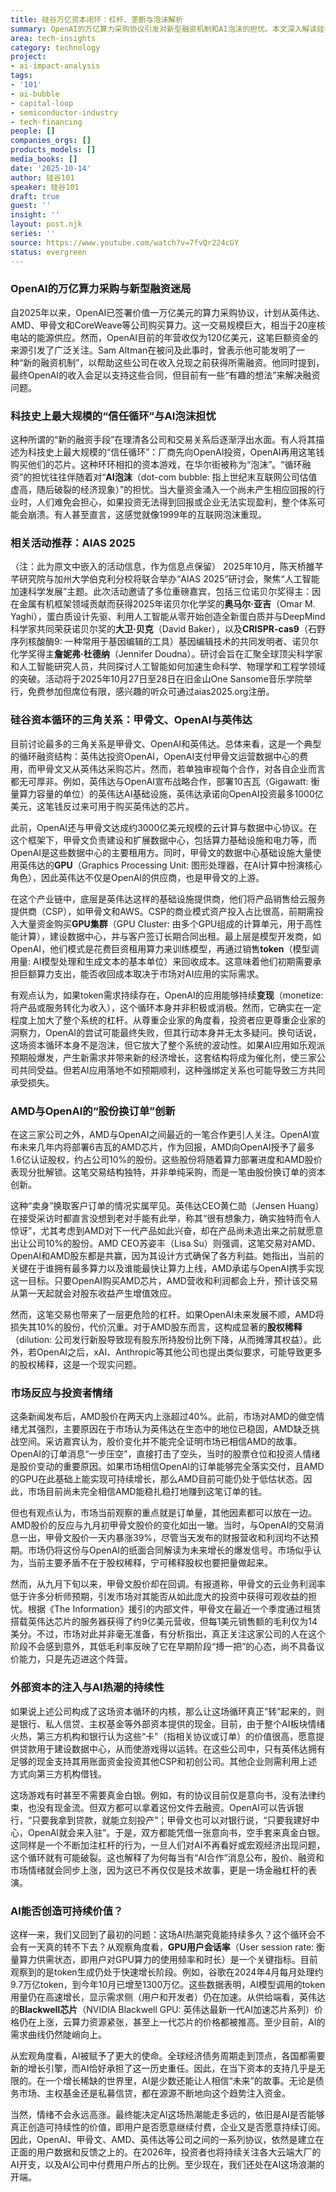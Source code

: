```yaml
---
title: 硅谷万亿资本闭环：杠杆、垄断与泡沫解析
summary: OpenAI的万亿算力采购协议引发对新型融资机制和AI泡沫的担忧。本文深入解读硅谷科技巨头间的资本循环，分析其金融杠杆及市场情绪，并探讨AI热潮的可持续性。
area: tech-insights
category: technology
project:
- ai-impact-analysis
tags:
- '101'
- ai-bubble
- capital-loop
- semiconductor-industry
- tech-financing
people: []
companies_orgs: []
products_models: []
media_books: []
date: '2025-10-14'
author: 硅谷101
speaker: 硅谷101
draft: true
guest: ''
insight: ''
layout: post.njk
series: ''
source: https://www.youtube.com/watch?v=7fvQr224cGY
status: evergreen
---
```

### OpenAI的万亿算力采购与新型融资迷局

自2025年以来，OpenAI已签署价值一万亿美元的算力采购协议，计划从英伟达、AMD、甲骨文和CoreWeave等公司购买算力。这一交易规模巨大，相当于20座核电站的能源供应。然而，OpenAI目前的年营收仅为120亿美元，这笔巨额资金的来源引发了广泛关注。Sam Altman在被问及此事时，曾表示他可能发明了一种“新的融资机制”，以帮助这些公司在收入兑现之前获得所需融资。他同时提到，最终OpenAI的收入会足以支持这些合同，但目前有一些“有趣的想法”来解决融资问题。

### 科技史上最大规模的“信任循环”与AI泡沫担忧

这种所谓的“新的融资手段”在理清各公司和交易关系后逐渐浮出水面。有人将其描述为科技史上最大规模的“信任循环”：厂商先向OpenAI投资，OpenAI再用这笔钱购买他们的芯片。这种环环相扣的资本游戏，在华尔街被称为“泡沫”。“循环融资”的担忧往往伴随着对“**AI泡沫**（dot-com bubble: 指上世纪末互联网公司估值虚高，随后破裂的经济现象）”的担忧。当大量资金涌入一个尚未产生相应回报的行业时，人们难免会担心，如果投资无法得到回报或企业无法实现盈利，整个体系可能会崩溃。有人甚至直言，这感觉就像1999年的互联网泡沫重现。

### 相关活动推荐：AIAS 2025

（注：此为原文中嵌入的活动信息，作为信息点保留）
2025年10月，陈天桥雒芊芊研究院与加州大学伯克利分校将联合举办“AIAS 2025”研讨会，聚焦“人工智能加速科学发展”主题。此次活动邀请了多位重磅嘉宾，包括三位诺贝尔奖得主：因在金属有机框架领域贡献而获得2025年诺贝尔化学奖的**奥马尔·亚吉**（Omar M. Yaghi），蛋白质设计先驱、利用人工智能从零开始创造全新蛋白质并与DeepMind科学家共同荣获诺贝尔奖的**大卫·贝克**（David Baker），以及**CRISPR-cas9**（石野序列核酸酶9: 一种常用于基因编辑的工具）基因编辑技术的共同发明者、诺贝尔化学奖得主**詹妮弗·杜德纳**（Jennifer Doudna）。研讨会旨在汇聚全球顶尖科学家和人工智能研究人员，共同探讨人工智能如何加速生命科学、物理学和工程学领域的突破。活动将于2025年10月27日至28日在旧金山One Sansome音乐学院举行，免费参加但席位有限，感兴趣的听众可通过aias2025.org注册。

### 硅谷资本循环的三角关系：甲骨文、OpenAI与英伟达

目前讨论最多的三角关系是甲骨文、OpenAI和英伟达。总体来看，这是一个典型的循环融资结构：英伟达投资OpenAI，OpenAI支付甲骨文运营数据中心的费用，而甲骨文又从英伟达采购芯片。然而，若单独审视每个合作，对各自企业而言都无可厚非。例如，英伟达与OpenAI宣布战略合作，部署10吉瓦（Gigawatt: 衡量算力容量的单位）的英伟达AI基础设施，英伟达承诺向OpenAI投资最多1000亿美元，这笔钱反过来可用于购买英伟达的芯片。

此前，OpenAI还与甲骨文达成约3000亿美元规模的云计算与数据中心协议。在这个框架下，甲骨文负责建设和扩展数据中心，包括算力基础设施和电力等，而OpenAI是这些数据中心的主要租用方。同时，甲骨文的数据中心基础设施大量使用英伟达的**GPU**（Graphics Processing Unit: 图形处理器，在AI计算中扮演核心角色），因此英伟达不仅是OpenAI的供应商，也是甲骨文的上游。

在这个产业链中，底层是英伟达这样的基础设施提供商，他们将产品销售给云服务提供商（CSP），如甲骨文和AWS。CSP的商业模式资产投入占比很高，前期需投入大量资金购买**GPU集群**（GPU Cluster: 由多个GPU组成的计算单元，用于高性能计算），建设数据中心，并与客户签订长期合同出租。最上层是模型开发商，如OpenAI，他们模式是花费巨资租用算力来训练模型，再通过销售**token**（模型调用量: AI模型处理和生成文本的基本单位）来回收成本。这意味着他们初期需要承担巨额算力支出，能否收回成本取决于市场对AI应用的实际需求。

有观点认为，如果token需求持续存在，OpenAI的应用能够持续**变现**（monetize: 将产品或服务转化为收入），这个循环本身并非积极或消极。然而，它确实在一定程度上加大了整个系统的杠杆。从尊重企业家的角度看，投资者应更尊重企业家的洞察力，OpenAI的尝试可能最终失败，但其行动本身并无太多疑问。换句话说，这场资本循环本身不是泡沫，但它放大了整个系统的波动性。如果AI应用如乐观派预期般爆发，产生新需求并带来新的经济增长，这套结构将成为催化剂，使三家公司共同受益。但若AI应用落地不如预期顺利，这种强绑定关系也可能导致三方共同承受损失。

### AMD与OpenAI的“股份换订单”创新

在这三家公司之外，AMD与OpenAI之间最近的一笔合作更引人关注。OpenAI宣布未来几年内将部署6吉瓦的AMD芯片，作为回报，AMD向OpenAI授予了最多1.6亿认证股权，约占公司10%的股份。这些股份将随着算力部署进度和AMD股价表现分批解锁。这笔交易结构独特，并非单纯采购，而是一笔由股份换订单的资本创新。

这种“卖身”换取客户订单的情况实属罕见。英伟达CEO黄仁勋（Jensen Huang）在接受采访时都直言没想到老对手能有此举，称其“很有想象力，确实独特而令人惊讶”，尤其考虑到AMD对下一代产品如此兴奋，却在产品尚未造出来之前就愿意出让公司10%的股份。AMD CEO苏姿丰（Lisa Su）则强调，这笔交易对AMD、OpenAI和AMD股东都是共赢，因为其设计方式确保了各方利益。她指出，当前的关键在于谁拥有最多算力以及谁能最快让算力上线，AMD承诺与OpenAI携手实现这一目标。只要OpenAI购买AMD芯片，AMD营收和利润都会上升，预计该交易从第一天起就会对股东收益产生增值效应。

然而，这笔交易也带来了一层更危险的杠杆。如果OpenAI未来发展不顺，AMD将损失其10%的股份，代价沉重。对于AMD股东而言，这构成显著的**股权稀释**（dilution: 公司发行新股导致现有股东所持股份比例下降，从而摊薄其权益）。此外，若OpenAI之后，xAI、Anthropic等其他公司也提出类似要求，可能导致更多的股权稀释，这是一个现实问题。

### 市场反应与投资者情绪

这条新闻发布后，AMD股价在两天内上涨超过40%。此前，市场对AMD的做空情绪尤其强烈，主要原因在于市场认为英伟达在生态中的地位已稳固，AMD缺乏挑战空间。采访嘉宾认为，股价变化并不能完全证明市场已相信AMD的故事。OpenAI的订单消息“一步压空”，直接打击了空头，当时的股票仓位和投资人情绪是股价变动的重要原因。如果市场相信OpenAI的订单能够完全落实交付，且AMD的GPU在此基础上能实现可持续增长，那么AMD目前可能仍处于低估状态。因此，市场目前尚未完全相信AMD能稳扎稳打地赚到这笔订单的钱。

但也有观点认为，市场当前观察的重点就是订单量，其他因素都可以放在一边。AMD股价的反应与九月初甲骨文股价的变化如出一辙。当时，与OpenAI的交易消息一出，甲骨文股价一天内暴涨39%，尽管当天发布的财报营收和利润均不达预期。市场仍将这份与OpenAI的纸面合同解读为未来增长的爆发信号。市场似乎认为，当前主要矛盾不在于股权稀释，宁可稀释股权也要把量做起来。

然而，从九月下旬以来，甲骨文股价却在回调。有报道称，甲骨文的云业务利润率低于许多分析师预期，引发市场对其能否从如此庞大的投资中获得可观收益的担忧。根据《The Information》援引的内部文件，甲骨文在最近一个季度通过租赁搭载英伟达芯片的服务器获得了约9亿美元营收，但每1美元销售额的毛利仅为14美分。不过，市场对此并非毫无准备，有分析指出，真正关注这家公司的人在这个阶段不会感到意外，其低毛利率反映了它在早期阶段“搏一把”的心态，尚不具备议价能力，只是先迈进这个阵营。

### 外部资本的注入与AI热潮的持续性

如果说上述公司构成了这场资本循环的内核，那么让这场循环真正“转”起来的，则是银行、私人信贷、主权基金等外部资本提供的现金。目前，由于整个AI板块情绪火热，第三方机构和银行认为这些“卡”（指相关协议或订单）的价值很高，愿意提供贷款用于建设数据中心，从而使游戏得以运转。在这些公司中，只有英伟达拥有足够的现金支持其用账面资金投资其他CSP和初创公司。其他企业则需利用上述方式向第三方机构借钱。

这场游戏有时甚至不需要真金白银。例如，有的协议目前仅是意向书，没有法律约束，也没有现金流。但双方都可以拿着这份文件去融资。OpenAI可以告诉银行，“只要我拿到贷款，就能立刻投产”；甲骨文也可以对银行说，“只要我建好中心，OpenAI就会来入驻”。于是，双方都能凭借一张意向书，空手套来真金白银。这同样是一个不断加注杠杆的行为，一旦人们对AI不再看好或宏观经济出现问题，这个循环就有可能破裂。这也解释了为何每当有“AI合作”消息公布，股价、融资和市场情绪就会同步上涨，因为这已不再仅仅是技术故事，更是一场金融杠杆的表演。

### AI能否创造可持续价值？

这样一来，我们又回到了最初的问题：这场AI热潮究竟能持续多久？这个循环会不会有一天真的转不下去？从观察角度看，**GPU用户会话率**（User session rate: 衡量算力供需状态，即用户对GPU算力的使用频率和时长）是一个关键指标。目前观察到的是token生成仍处于快速增长阶段。例如，谷歌在2024年4月每月处理约9.7万亿token，到今年10月已增至1300万亿。这些数据表明，AI模型调用的token用量仍在高速增长，显示需求侧（用户和开发者）仍在加速。从供给端看，英伟达的**Blackwell芯片**（NVIDIA Blackwell GPU: 英伟达最新一代AI加速芯片系列）价格仍在上涨，云算力资源紧张，甚至上一代芯片的价格都被推高。至少目前，AI的需求曲线仍然陡峭向上。

从宏观角度看，AI被赋予了更大的使命。全球经济债务周期走到顶点，各国都需要新的增长引擎，而AI恰好承担了这一历史重任。因此，在当下资本的支持几乎是无限的。在一个增长稀缺的世界里，AI是少数还能让人相信“未来”的故事。无论是债务市场、主权基金还是私募信贷，都在源源不断地向这个趋势注入资金。

当然，情绪不会永远高涨。最终能决定AI这场热潮能走多远的，依旧是AI是否能够真正创造可持续性的价值，即用户是否愿意继续付费，企业又是否愿意持续订阅。因此，OpenAI、甲骨文、AMD、英伟达等公司之间的一系列协议，依然是建立在正面的用户数据和反馈之上的。在2026年，投资者也将持续关注各大云端大厂的AI开支，以及AI公司中付费用户所占的比例。至少现在，我们还处在AI这场浪潮的开端。